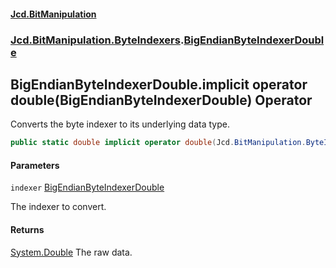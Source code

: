 #### [Jcd.BitManipulation](index.md 'index')

### [Jcd.BitManipulation.ByteIndexers](Jcd.BitManipulation.ByteIndexers.md 'Jcd.BitManipulation.ByteIndexers').[BigEndianByteIndexerDouble](Jcd.BitManipulation.ByteIndexers.BigEndianByteIndexerDouble.md 'Jcd.BitManipulation.ByteIndexers.BigEndianByteIndexerDouble')

## BigEndianByteIndexerDouble.implicit operator double(BigEndianByteIndexerDouble) Operator

Converts the byte indexer to its underlying data type.

```csharp
public static double implicit operator double(Jcd.BitManipulation.ByteIndexers.BigEndianByteIndexerDouble indexer);
```

#### Parameters

<a name='Jcd.BitManipulation.ByteIndexers.BigEndianByteIndexerDouble.op_Implicitdouble(Jcd.BitManipulation.ByteIndexers.BigEndianByteIndexerDouble).indexer'></a>

`indexer` [BigEndianByteIndexerDouble](Jcd.BitManipulation.ByteIndexers.BigEndianByteIndexerDouble.md 'Jcd.BitManipulation.ByteIndexers.BigEndianByteIndexerDouble')

The indexer to convert.

#### Returns

[System.Double](https://docs.microsoft.com/en-us/dotnet/api/System.Double 'System.Double')
The raw data.